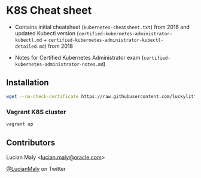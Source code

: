 # K8S Cheat sheet

* Contains initial cheatsheet (`kubernetes-cheatsheet.txt`) from 2016 and updated Kubectl version (`certified-kubernetes-administrator-kubectl.md` + `certified-kubernetes-administrator-kubectl-detailed.md`) from 2018

* Notes for Certified Kubernetes Administrator exam (`certified-kubernetes-administrator-notes.md`)

## Installation

```bash
wget --no-check-certificate https://raw.githubusercontent.com/luckylittle/kubernetes-cheatsheet/master/kubernetes-cheatsheet.txt
```

### Vagrant K8S cluster

```bash
vagrant up
```

## Contributors

Lucian Maly <<lucian.maly@oracle.com>>

[@LucianMaly](https://twitter.com/LucianMaly) on Twitter
